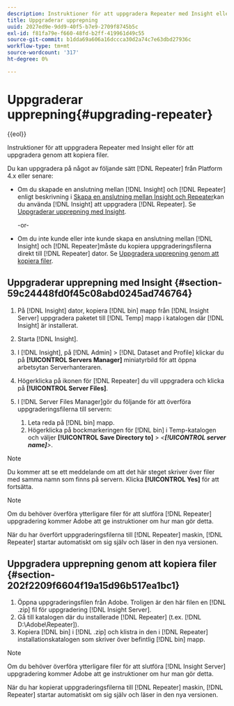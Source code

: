 ```yaml
---
description: Instruktioner för att uppgradera Repeater med Insight eller för att uppgradera genom att kopiera filer.
title: Uppgraderar upprepning
uuid: 2027ed9e-9dd9-40f5-b7e9-2709f8745b5c
exl-id: f81fa79e-f660-48fd-b2ff-419961d49c55
source-git-commit: b1dda69a606a16dccca30d2a74c7e63dbd27936c
workflow-type: tm+mt
source-wordcount: '317'
ht-degree: 0%

---
```


# Uppgraderar upprepning{#upgrading-repeater}

{{eol}}

Instruktioner för att uppgradera Repeater med Insight eller för att uppgradera genom att kopiera filer.

Du kan uppgradera på något av följande sätt [!DNL Repeater] från Platform 4.x eller senare:

* Om du skapade en anslutning mellan [!DNL Insight] och [!DNL Repeater] enligt beskrivning i [Skapa en anslutning mellan Insight och Repeater](../../../../home/c-inst-svr/c-rptr-fntly/c-cnfg-rptr-fntly/t-crt-conn-ins-rptr.md#task-785bfe5f0e31484683e4345038add118)kan du använda [!DNL Insight] att uppgradera [!DNL Repeater]. Se [Uppgraderar upprepning med Insight](../../../../home/c-inst-svr/c-upgrd-uninst-sftwr/c-upgrd-sftwr/c-upgrd-rptr.md#section-59c24448fd0f45c08abd0245ad746764).

   -or-

* Om du inte kunde eller inte kunde skapa en anslutning mellan [!DNL Insight] och [!DNL Repeater]måste du kopiera uppgraderingsfilerna direkt till [!DNL Repeater] dator. Se [Uppgradera upprepning genom att kopiera filer](../../../../home/c-inst-svr/c-upgrd-uninst-sftwr/c-upgrd-sftwr/c-upgrd-rptr.md#section-202f2209f6604f19a15d96b517ea1bc1).

## Uppgraderar upprepning med Insight {#section-59c24448fd0f45c08abd0245ad746764}

1. På [!DNL Insight] dator, kopiera [!DNL bin] mapp från [!DNL Insight Server] uppgradera paketet till [!DNL Temp] mapp i katalogen där [!DNL Insight] är installerat.
1. Starta [!DNL Insight].
1. I [!DNL Insight], på [!DNL Admin] > [!DNL Dataset and Profile] klickar du på **[!UICONTROL Servers Manager]** miniatyrbild för att öppna arbetsytan Serverhanteraren.
1. Högerklicka på ikonen för [!DNL Repeater] du vill uppgradera och klicka på **[!UICONTROL Server Files]**.
1. I [!DNL Server Files Manager]gör du följande för att överföra uppgraderingsfilerna till servern:

   1. Leta reda på [!DNL bin] mapp.
   1. Högerklicka på bockmarkeringen för [!DNL bin] i Temp-katalogen och väljer **[!UICONTROL Save Directory to]** > *&lt;**[!UICONTROL server name]**>*.

>[!NOTE]
>
>Du kommer att se ett meddelande om att det här steget skriver över filer med samma namn som finns på servern. Klicka **[!UICONTROL Yes]** för att fortsätta.

>[!NOTE]
>
>Om du behöver överföra ytterligare filer för att slutföra [!DNL Repeater] uppgradering kommer Adobe att ge instruktioner om hur man gör detta.

När du har överfört uppgraderingsfilerna till [!DNL Repeater] maskin, [!DNL Repeater] startar automatiskt om sig själv och läser in den nya versionen.

## Uppgradera upprepning genom att kopiera filer {#section-202f2209f6604f19a15d96b517ea1bc1}

1. Öppna uppgraderingsfilen från Adobe. Troligen är den här filen en [!DNL .zip] fil för uppgradering [!DNL Insight Server].
1. Gå till katalogen där du installerade [!DNL Repeater] (t.ex. [!DNL D:\Adobe\Repeater]).
1. Kopiera [!DNL bin] i [!DNL .zip] och klistra in den i [!DNL Repeater] installationskatalogen som skriver över befintlig [!DNL bin] mapp.

>[!NOTE]
>
>Om du behöver överföra ytterligare filer för att slutföra [!DNL Insight Server] uppgradering kommer Adobe att ge instruktioner om hur man gör detta.

När du har kopierat uppgraderingsfilerna till [!DNL Repeater] maskin, [!DNL Repeater] startar automatiskt om sig själv och läser in den nya versionen.
